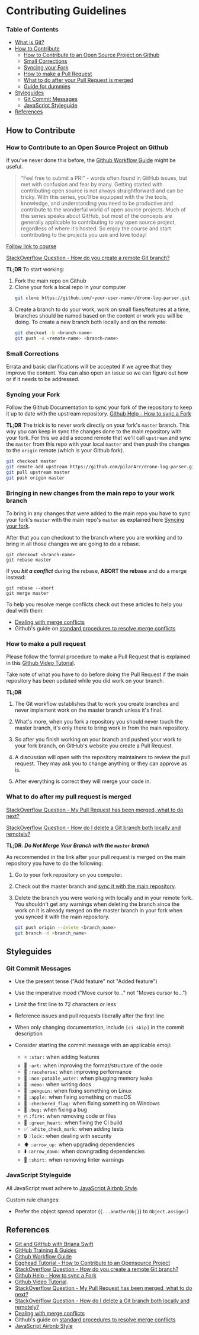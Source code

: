 # Contributing Guidelines

### Table of Contents

*   [What is Git?](#what-is-git)
*   [How to Contribute](#how-to-contribute)
    *  [How to Contribute to an Open Source Project on Github](#how-to-contribute-to-an-open-source-project-on-github)
    *  [Small Corrections](#small-corrections)
    *  [Syncing your Fork](#syncing-your-fork)
    *  [How to make a Pull Request](#how-to-make-a-pull-request)
    *  [What to do after your Pull Request is merged](#what-to-do-after-my-pull-request-is-merged)
    *  [Guide for dummies](#guide-for-dummies)
*   [Styleguides](#styleguides)
    *   [Git Commit Messages](#git-commit-messages)
    *   [JavaScript Styleguide](#javascript-styleguide)
*   [References](#references)


## How to Contribute
### How to Contribute to an Open Source Project on Github
If you've never done this before, the [Github Workflow Guide](https://guides.github.com/introduction/flow/) might be useful.

> “Feel free to submit a PR!” - words often found in GitHub issues, but met with confusion and fear by many. Getting started with contributing open source is not always straightforward and can be tricky. With this series, you’ll be equipped with the the tools, knowledge, and understanding you need to be productive and contribute to the wonderful world of open source projects. Much of this series speaks about GitHub, but most of the concepts are generally applicable to contributing to any open source project, regardless of where it’s hosted.
So enjoy the course and start contributing to the projects you use and love today!

[Follow link to course](https://egghead.io/series/how-to-contribute-to-an-open-source-project-on-github)

[StackOverflow Question - How do you create a remote Git branch?](https://stackoverflow.com/questions/1519006/how-do-you-create-a-remote-git-branch)

**TL;DR** To start working:

1.  Fork the main repo on Github
2.  Clone your fork a local repo in your computer
    ```bash
    git clone https://github.com/<your-user-name>/drone-log-parser.git
    ```
3.  Create a branch to do your work, work on small fixes/features at a time, branches should be named based on the content or work you will be doing. To create a new branch both locally and on the remote:
    ```bash
    git checkout -b <branch-name>
    git push -u <remote-name> <branch-name>
    ```

### Small Corrections

Errata and basic clarifications will be accepted if we agree that they improve the content. You can also open an issue so we can figure out how or if it needs to be addressed.

### Syncing your Fork

Follow the Github Documentation to sync your fork of the repository to keep it up to date with the upstream repository. [Github Help - How to sync a Fork](https://help.github.com/articles/syncing-a-fork/)

**TL;DR**
The trick is to never work directly on your fork's `master` branch. This way you can keep in sync the changes done to the main repository with your fork. For this we add a second remote that we'll call `upstream` and sync the `master` from this repo with your local `master` and then push the changes to the `origin` remote (which is your Github fork).
````bash
git checkout master
git remote add upstream https://github.com/pilarArr/drone-log-parser.git
git pull upstream master
git push origin master
````

### Bringing in new changes from the main repo to your work branch

To bring in any changes that were added to the main repo you have to sync your fork's `master` with the main repo's `master` as explained here [Syncing your fork](#syncing-your-fork).

After that you can checkout to the branch where you are working and to bring in all those changes we are going to do a rebase.
```
git checkout <branch-name>
git rebase master
```

If you _**hit a conflict**_ during the rebase, **ABORT the rebase**  and do a merge instead:
```
git rebase --abort
git merge master
```

To help you resolve merge conflicts check out these articles to help you deal with them:

-   [Dealing with merge conflicts](https://www.git-tower.com/learn/git/ebook/en/command-line/advanced-topics/merge-conflicts)
-   Github's guide on [standard procedures to resolve merge conflicts](https://help.github.com/articles/resolving-a-merge-conflict-using-the-command-line/)


### How to make a pull request

Please follow the formal procedure to make a Pull Request that is explained in this [Github Video Tutorial](https://www.youtube.com/watch?v=81uKcXZoQ2A).

Take note of what you have to do before doing the Pull Request if the main repository has been updated while you did work on your branch.

**TL;DR**

1.  The Git workflow establishes that to work you create branches and never implement work on the master branch unless it's final.

1.  What's more, when you fork a repository you should never touch the master branch, it's only there to bring work in from the main repository.

1.  So after you finish working on your branch and pushed your work to your fork branch, on GitHub's website you create a Pull Request.

1.  A discussion will open with the repository maintainers to review the pull request. They may ask you to change anything or they can approve as is.

1.  After everything is correct they will merge your code in.

### What to do after my pull request is merged

[StackOverflow Question - My Pull Request has been merged, what to do next?](https://stackoverflow.com/questions/12770550/my-pull-request-has-been-merged-what-to-do-next)

[StackOverflow Question - How do I delete a Git branch both locally and remotely?](https://stackoverflow.com/questions/2003505/how-do-i-delete-a-git-branch-both-locally-and-remotely)

**TL;DR**: _**Do Not Merge Your Branch with the `master` branch**_

As recommended in the link after your pull request is merged on the main repository you have to do the following:

1.  Go to your fork repository on you computer.

1.  Check out the master branch and [sync it with the main repository](#syncing-your-fork).
1.  Delete the branch you were working with locally and in your remote fork. You shouldn't get any warnings when deleting the branch since the work on it is already merged on the master branch in your fork when you synced it with the main repository.

    ```bash
    git push origin --delete <branch_name>
    git branch -d <branch_name>
    ```


## Styleguides

### Git Commit Messages

*   Use the present tense ("Add feature" not "Added feature")
*   Use the imperative mood ("Move cursor to..." not "Moves cursor to...")
*   Limit the first line to 72 characters or less
*   Reference issues and pull requests liberally after the first line
*   When only changing documentation, include `[ci skip]` in the commit description
*   Consider starting the commit message with an applicable emoji:

    *   :star: `:star:` when adding features
    *   :art: `:art:` when improving the format/structure of the code
    *   :racehorse: `:racehorse:` when improving performance
    *   :non-potable_water: `:non-potable_water:` when plugging memory leaks
    *   :memo: `:memo:` when writing docs
    *   :penguin: `:penguin:` when fixing something on Linux
    *   :apple: `:apple:` when fixing something on macOS
    *   :checkered_flag: `:checkered_flag:` when fixing something on Windows
    *   :bug: `:bug:` when fixing a bug
    *   :fire: `:fire:` when removing code or files
    *   :green_heart: `:green_heart:` when fixing the CI build
    *   :white_check_mark: `:white_check_mark:` when adding tests
    *   :lock: `:lock:` when dealing with security
    *   :arrow_up: `:arrow_up:` when upgrading dependencies
    *   :arrow_down: `:arrow_down:` when downgrading dependencies
    *   :shirt: `:shirt:` when removing linter warnings

### JavaScript Styleguide

All JavaScript must adhere to [JavaScript Airbnb Style](https://github.com/airbnb/javascript#types).

Custom rule changes:

*   Prefer the object spread operator (`{...anotherObj}`) to `Object.assign()`

## References

-   [Git and GitHub with Briana Swift](https://www.youtube.com/playlist?list=PLg7s6cbtAD17Gw5u8644bgKhgRLiJXdX4)
-   [GitHub Training & Guides](https://www.youtube.com/user/GitHubGuides)
-   [Github Workflow Guide](https://guides.github.com/introduction/flow/)
-   [Egghead Tutorial - How to Contribute to an Opensource Project](https://egghead.io/series/how-to-contribute-to-an-open-source-project-on-github)
-   [StackOverflow Question - How do you create a remote Git branch?](https://stackoverflow.com/questions/1519006/how-do-you-create-a-remote-git-branch)
-   [Github Help - How to sync a Fork](https://help.github.com/articles/syncing-a-fork/)
-   [Github Video Tutorial](https://www.youtube.com/watch?v=81uKcXZoQ2A).
-   [StackOverflow Question - My Pull Request has been merged, what to do next?](https://stackoverflow.com/questions/12770550/my-pull-request-has-been-merged-what-to-do-next)
-   [StackOverflow Question - How do I delete a Git branch both locally and remotely?](https://stackoverflow.com/questions/2003505/how-do-i-delete-a-git-branch-both-locally-and-remotely)
-   [Dealing with merge conflicts](https://www.git-tower.com/learn/git/ebook/en/command-line/advanced-topics/merge-conflicts)
-   Github's guide on [standard procedures to resolve merge conflicts](https://help.github.com/articles/resolving-a-merge-conflict-using-the-command-line/)
-   [JavaScript Airbnb Style](https://github.com/airbnb/javascript#types)
